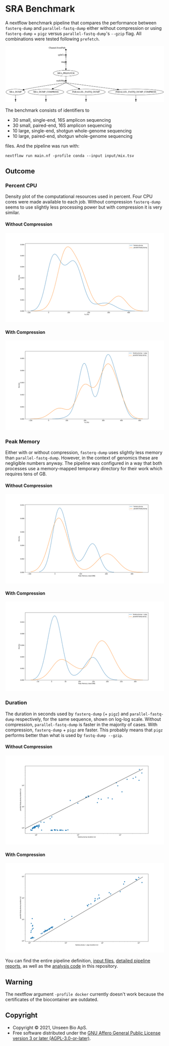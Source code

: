 # SRA Benchmark

A nextflow benchmark pipeline that compares the performance between `fasterq-dump` and `parallel-fastq-dump` either without compression or using `fasterq-dump` + `pigz` versus `parallel-fastq-dump`'s `--gzip` flag. All combinations were tested following `prefetch`.

![Directed, acyclic graph of the pipeline execution.](info/pipeline_dag.svg)

The benchmark consists of identifiers to

- 30 small, single-end, 16S amplicon sequencing
- 30 small, paired-end, 16S amplicon sequencing
- 10 large, single-end, shotgun whole-genome sequencing
- 10 large, paired-end, shotgun whole-genome sequencing

files. And the pipeline was run with:

```
nextflow run main.nf -profile conda --input input/mix.tsv
```

## Outcome

### Percent CPU

Density plot of the computational resources used in percent. Four CPU cores were made available to each job. Without compression `fasterq-dump` seems to use slightly less processing power but with compression it is very similar.

#### Without Compression

![](figures/pcpu_density.png)

#### With Compression

![](figures/pcpu_density_compressed.png)

### Peak Memory

Either with or without compression, `fasterq-dump` uses slightly less memory than `parallel-fastq-dump`. However, in the context of genomics these are negligible numbers anyway. The pipeline was configured in a way that both processes use a memory-mapped temporary directory for their work which requires tens of GB.

#### Without Compression

![](figures/peak_memory_density.png)

#### With Compression

![](figures/peak_memory_density_compressed.png)

### Duration

The duration in seconds used by `fasterq-dump` (+ `pigz`) and `parallel-fastq-dump` respectively, for the same sequence, shown on log-log scale. Without compression, `parallel-fastq-dump` is faster in the majority of cases. With compression, `fasterq-dump` + `pigz` are faster. This probably means that `pigz` performs better than what is used by `fastq-dump --gzip`.

#### Without Compression

![](figures/duration.png)

#### With Compression

![](figures/duration_compressed.png)

You can find the entire pipeline definition, [input files](input/mix.tsv), [detailed pipeline reports](info/), as well as the [analysis code](performance.ipynb) in this repository.

## Warning

The nextflow argument `-profile docker` currently doesn't work because the certificates of the biocontainer are outdated.

## Copyright

- Copyright © 2021, Unseen Bio ApS.
- Free software distributed under the [GNU Affero General Public License version 3 or later (AGPL-3.0-or-later)](https://opensource.org/licenses/AGPL-3.0).
